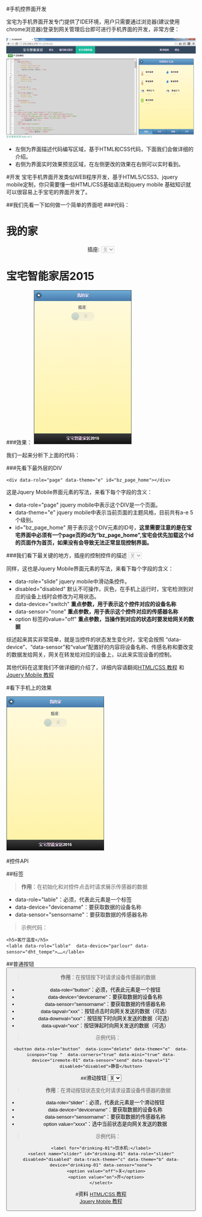 #手机控界面开发

宝宅为手机界面开发专门提供了IDE环境，用户只需要通过浏览器(建议使用chrome浏览器)登录到网关管理后台即可进行手机界面的开发，非常方便：

![](images/20.png)


* 左侧为界面描述代码编写区域，基于HTML和CSS代码，下面我们会做详细的介绍。
* 右侧为界面实时效果预览区域，在左侧更改的效果在右侧可以实时看到。

#开发
宝宅手机界面开发类似WEB程序开发，基于HTML5/CSS3、jquery mobile定制，你只需要懂一些HTML/CSS基础语法和jquery mobile 基础知识就可以很容易上手宝宅的界面开发了。

##我们先看一下如何做一个简单的界面吧
###代码：
	<div data-role="page" data-theme="e" id="bz_page_home">
	  <div data-role="header" data-theme="b" data-position="fixed">
	    <a href="#_page_router_list"  data-icon="home" data-iconpos="notext"></a>
	    <h1>我的家</h1>
	  </div>
	  <div data-role="content">
		    <div style="text-align: center">
		        <label for="switch">插座:</label>
		        <select id="switch" 
		          data-role="slider" disabled="disabled" 
		          data-track-theme="c" data-theme="b" 
		          data-device="switch" data-sensor="none">
		            <option value="off">关</option>
		            <option value="on">开</option>
		        </select>
		   </div>
		   <div data-role="footer" data-position="fixed">
		        <h1>宝宅智能家居2015</h1>
		   </div>
	  </div>
	</div>

###效果：
![](images/21.png)

我们一起来分析下上面的代码：  


###先看下最外层的DIV  

	<div data-role="page" data-theme="e" id="bz_page_home"></div>
这是Jquery Mobile界面元素的写法，来看下每个字段的含义：  

* data-role="page" jquery mobile中表示这个DIV是一个页面。
* data-theme="e" jquery mobile中表示当前页面的主题风格，目前共有a-e 5个级别。
* id="bz_page_home" 用于表示这个DIV元素的ID号，__这里需要注意的是在宝宅界面中必须有一个page页的id为“bz_page_home”,宝宅会优先加载这个id的页面作为首页，如果没有会导致无法正常显现控制界面。__

###我们看下最关键的地方，插座的控制控件的描述
	<select id="switch" data-role="slider" disabled="disabled" data-track-theme="c" data-theme="b" data-device="switch" data-sensor="none">
		<option value="off">关</option>
		<option value="on">开</option>
	</select>

同样，这也是Jquery Mobile界面元素的写法，来看下每个字段的含义：  

* data-role="slide" jquery mobile中滑动条控件。
* disabled="disabled" 默认不可操作，灰色，在手机上运行时，宝宅检测到对应的设备上线时会修改为可用状态。
* data-device="switch"  __重点参数，用于表示这个控件对应的设备名称__
* data-sensor="none"  __重点参数，用于表示这个控件对应的传感器名称__
* option 标签的value="off" __重点参数，当操作到对应的状态时要发给网关的数据__

综述起来其实非常简单，就是当控件的状态发生变化时，宝宅会按照 “data-device”、“data-sensor”和“value”配置好的内容将设备名称、传感名称和要改变的数据发给网关，网关在转发给对应的设备上，以此来实现设备的控制。

其他代码在这里我们不做详细的介绍了，详细内容请翻阅[HTML/CSS 教程](http://www.w3school.com.cn/h.asp)  和 [Jquery Mobile 教程](http://www.w3school.com.cn/jquerymobile/jquerymobile_pages.asp)

#看下手机上的效果

![](images/21.png)

#控件API

##标签
	<lable data-role="lable"  data-device="devicename" data-sensor="sensorname"/>
>__作用__：在初始化和对控件点击时请求展示传感器的数据
>
- data-role="lable"：必须，代表此元素是一个标签
- data-device="devicename"：要获取数据的设备名称
- data-sensor="sensorname"：要获取数据的传感器名称

>示例代码：
>
	<h5>客厅温度</h5>
	<lable data-role="lable"  data-device="parlour" data-sensor="dht_tempe">……</lable>


##普通按钮
	<button data-role="button" data-device="devicename" data-sensor="sensorname" data-tapval="xxx"  data-downval="xxx" data-upval="xxx"/>
>__作用__：在按钮按下时请求设备传感器的数据
>
- data-role="button"：必须，代表此元素是一个按钮
- data-device="devicename"：要获取数据的设备名称
- data-sensor="sensorname"：要获取数据的传感器名称
- data-tapval="xxx"：按钮点击时向网关发送的数据（可选）
- data-downval="xxx"：按钮按下时向网关发送的数据（可选）
- data-upval="xxx"：按钮弹起时向网关发送的数据（可选）

>示例代码：
>
	<button data-role="button"  data-icon="delete" data-theme="e"  data-iconpos="top "  data-corners="true" data-mini="true" data-device="iremote-01" data-sensor="send" data-tapval="1" disabled="disabled">静音</button>



##滑动按钮
	<select  data-role="slider" data-device="devicename" data-sensor="sensorname">
		<option value="xxx1">关</option>
		<option value="xxx2">开</option>
	</select>


>__作用__：在滑动按钮状态变化时请求设置设备传感器的数据
>
- data-role="slider"：必须，代表此元素是一个滑动按钮
- data-device="devicename"：要获取数据的设备名称
- data-sensor="sensorname"：要获取数据的传感器名称
- option value="xxxx"：选中当前状态是向网关发送的数据

>示例代码：
>
	<label for="drinking-01">饮水机:</label>
	<select name="slider" id="drinking-01" data-role="slider"  disabled="disabled" data-track-theme="c" data-theme="b" data-device="drinking-01" data-sensor="none">
		<option value="off">关</option>
		<option value="on">开</option>
	</select>



#资料
[HTML/CSS 教程](http://www.w3school.com.cn/h.asp)  
[Jquery Mobile 教程](http://www.w3school.com.cn/jquerymobile/jquerymobile_pages.asp)
